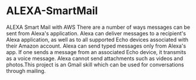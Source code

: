 # ALEXA-SmartMail
ALEXA Smart Mail with AWS  There are a number of ways messages can be sent from Alexa's application. Alexa can deliver messages to a recipient's Alexa application, as well as to all supported Echo devices associated with their Amazon account. Alexa can send typed messages only from Alexa's app. If one sends a message from an associated Echo device, it transmits as a voice message. Alexa cannot send attachments such as videos and photos.This project is an Gmail skill which can be used for conversations through mailing.
